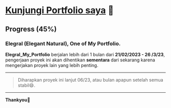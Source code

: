 # [Kunjungi Portfolio saya](https://rasspp.github.io/Elegral_My_Portfolio.github.io/) :rocket: 
## Progress (45%)
### Elegral (Elegant Natural), One of My Portfolio.

**Elegral_My_Portfolio** berjalan lebih dari 1 bulan dari **21/02/2023 - 26 /3/23**, pengerjaan proyek ini akan dihentikan **sementara** dari sekarang karena mengerjakan proyek lain yang lebih penting.

---
> Diharapkan proyek ini lanjut 06/23, atau bulan apapun setelah semua stabil:smile:. 
---

__Thankyou__:tada:
